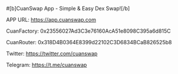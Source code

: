 #[b]CuanSwap App - Simple & Easy Dex Swap![/b]

APP URL: https://app.cuanswap.com

CuanFactory: 0x23556027Ad3C3e76160AcA51e8098C395a6d815C

CuanRouter: 0x318D4B0364E8399d22102C3D6834BCaB826525b8

Twitter: https://twitter.com/cuanswap

Telegram: https://t.me/cuanswap
